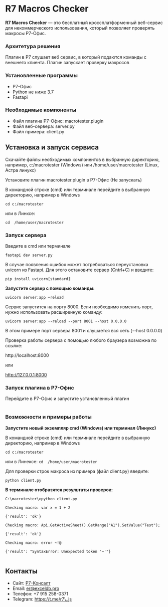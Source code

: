 #  R7  Macros Checker 
**R7  Macros Checker** — это бесплатный кроссплатформенный веб-сервис для некоммерческого использования, который позволяет проверять макросы Р7-Офис.

### Архитетура решения 
 Плагин в Р7 слушает веб сервис, в который подаются команды с внешнего клиента. 
Плагин запускает проверку макросов  

###  Установленные программы 

- Р7-Офис
- Python не ниже 3.7 
- Fastapi

### <a name="Необходимые-компоненты"></a>Необходимые компоненты 

- Файл плагина Р7-Офис: macrotester.plugin
- Файл веб-сервера: server.py
- Файл примера: client.py


## <a name="установка-и-запуск-сервиса"></a>Установка и запуск сервиса
Скачайте файлы необходимых компонентов в выбранную директорию, например, c:/macrotester (Windows) или /home/user/macrotester (Linux, Астра линукс)

Установите плагин macrotester.plugin в Р7-Офис (Не запускать)

В командной строке (cmd) или терминале перейдите в выбранную директорию, например в Windows
```
cd c:/macrotester
```
или в Линксе:
```
cd  /home/user/macrotester
```
### <a name="Start-server"></a>Запуск сервера

Введите в cmd или терминале
```
fastapi dev server.py
```
В случае появления ошибок может потребоваться переустановка uvicorn из Fastapi. Для этого остановите сервер (Cntrl+C) и введите:
```
pip install uvicorn[standard]
```
<b>Запустите сервер с помощью команды:</b>
```
uvicorn server:app –reload
```
Сервис запустится на порту 8000. Если необходимо изменить порт, нужно использовать расширенную команду:
```
uvicorn server:app --reload --port 8001 --host 0.0.0.0
```
В этом примере порт сервера 8001 и слушается вся сеть (--host 0.0.0.0)

Проверка работы сервера с помощью любого браузера возможна по ссылке:

http://localhost:8000

или

http://127.0.0.1:8000


### <a name="Start-server"></a>Запуск плагина в Р7-Офис

Перейдите в Р7-Офис и запустите установленный плагин
<br><br>

### <b><a name="возможности-и-примеры-работы"></a>Возможности и примеры работы

Запустите новый экземпляр cmd (Windows) или терминал (Линукс)

</b>

В командной строке (cmd) или терминале перейдите в выбранную директорию, например в Windows
```
cd c:/macrotester
```
или в Линeксе:
``
cd  /home/user/macrotester
``

Для проверки строк макроса из примера (файл client.py) введите:
```
python client.py
```
<b>В терминале отобразятся результаты проверок:</b>

```
C:\macrotester\>python client.py

Checking macro: var x = 1 + 2

{'result': 'ok'}

Checking macro: Api.GetActiveSheet().GetRange("A1").SetValue("Test");

{'result': 'ok'}

Checking macro: error ~!@

{'result': "SyntaxError: Unexpected token '~'"}


```


## <a name="контакты"></a>Контакты
- Сайт: [Р7-Консалт](https://r7-consult.ru/)
- Email: er@exceldb.pro
- Телефон: +7 915 258-0371
- Telegram: https://t.me/r7\_js
